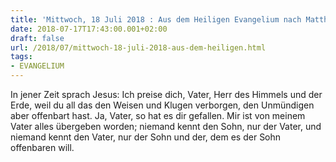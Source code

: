 ```yaml
---
title: 'Mittwoch, 18 Juli 2018 : Aus dem Heiligen Evangelium nach Matthäus - Mt 11,25-27.'
date: 2018-07-17T17:43:00.001+02:00
draft: false
url: /2018/07/mittwoch-18-juli-2018-aus-dem-heiligen.html
tags: 
- EVANGELIUM
---
```


In jener Zeit sprach Jesus: Ich preise dich, Vater, Herr des Himmels und der Erde, weil du all das den Weisen und Klugen verborgen, den Unmündigen aber offenbart hast. Ja, Vater, so hat es dir gefallen. Mir ist von meinem Vater alles übergeben worden; niemand kennt den Sohn, nur der Vater, und niemand kennt den Vater, nur der Sohn und der, dem es der Sohn offenbaren will.